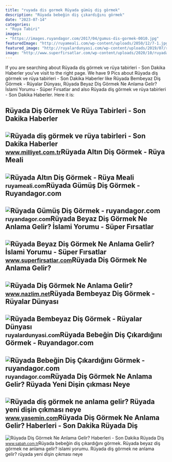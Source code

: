 ```yaml
---
title: "ruyada dis gormek Rüyada gümüş diş görmek"
description: "Rüyada bebeğin diş çıkardığını görmek"
date: "2023-07-14"
categories:
- "Ruya Tabiri"
images:
- "https://images.ruyandagor.com/2017/04/gumus-dis-gormek-0010.jpg"
featuredImage: "http://ruyameali.com/wp-content/uploads/2050/12/7-1.jpg"
featured_image: "http://ruyalardunyasi.com/wp-content/uploads/2019/07/ruyada-bembeyaz-dis-gormek.jpg"
image: "http://www.superfirsatlar.com/wp-content/uploads/2020/10/ruyada-beyaz-dis-gormek-1068x601.jpg"
---
```


If you are searching about Rüyada diş görmek ve rüya tabirleri - Son Dakika Haberler you've visit to the right page. We have 9 Pics about Rüyada diş görmek ve rüya tabirleri - Son Dakika Haberler like Rüyada Bembeyaz Diş Görmek - Rüyalar Dünyası, Rüyada Beyaz Diş Görmek Ne Anlama Gelir? İslami Yorumu - Süper Fırsatlar and also Rüyada diş görmek ve rüya tabirleri - Son Dakika Haberler. Here it is:

Rüyada Diş Görmek Ve Rüya Tabirleri - Son Dakika Haberler
---------------------------------------------------------

 ![Rüyada diş görmek ve rüya tabirleri - Son Dakika Haberler](http://i.milliyet.com.tr/YeniAnaResim/2015/04/13/ruyada-dis-gormek-ve-ruya-tabirleri-5516449.Jpeg) <small>www.milliyet.com.tr</small>Rüyada Altın Diş Görmek - Rüya Meali
------------------------------------

 ![Rüyada Altın Diş Görmek - Rüya Meali](http://ruyameali.com/wp-content/uploads/2050/12/7-1.jpg) <small>ruyameali.com</small>Rüyada Gümüş Diş Görmek - Ruyandagor.com
----------------------------------------

 ![Rüyada Gümüş Diş Görmek - ruyandagor.com](https://images.ruyandagor.com/2017/04/gumus-dis-gormek-0010.jpg) <small>ruyandagor.com</small>Rüyada Beyaz Diş Görmek Ne Anlama Gelir? İslami Yorumu - Süper Fırsatlar
------------------------------------------------------------------------

 ![Rüyada Beyaz Diş Görmek Ne Anlama Gelir? İslami Yorumu - Süper Fırsatlar](http://www.superfirsatlar.com/wp-content/uploads/2020/10/ruyada-beyaz-dis-gormek-1068x601.jpg) <small>www.superfirsatlar.com</small>Rüyada Diş Görmek Ne Anlama Gelir?
----------------------------------

 ![Rüyada Diş Görmek Ne Anlama Gelir?](https://www.nazlim.net/wp-content/uploads/2011/11/ruyada-dis-gormek-ne-anlama-gelir.jpg) <small>www.nazlim.net</small>Rüyada Bembeyaz Diş Görmek - Rüyalar Dünyası
--------------------------------------------

 ![Rüyada Bembeyaz Diş Görmek - Rüyalar Dünyası](http://ruyalardunyasi.com/wp-content/uploads/2019/07/ruyada-bembeyaz-dis-gormek.jpg) <small>ruyalardunyasi.com</small>Rüyada Bebeğin Diş Çıkardığını Görmek - Ruyandagor.com
------------------------------------------------------

 ![Rüyada Bebeğin Diş Çıkardığını Görmek - ruyandagor.com](https://images.ruyandagor.com/2017/04/bebegin-dis-cikardigini-gormek-0015.jpg) <small>ruyandagor.com</small>Rüyada Diş Görmek Ne Anlama Gelir? Rüyada Yeni Dişin çıkması Neye
-----------------------------------------------------------------

 ![Rüyada diş görmek ne anlama gelir? Rüyada yeni dişin çıkması neye](https://i20.haber7.net/resize/1300x788/haber/haber7/photos/2022/13/ruyada_dis_gormek_ne_anlama_gelir_ruyada_yeni_disin_cikmasi_neye_isarettir_1648536388_1197.jpg) <small>www.yasemin.com</small>Rüyada Diş Görmek Ne Anlama Gelir? Haberleri - Son Dakika Rüyada Diş
--------------------------------------------------------------------

 ![Rüyada Diş Görmek Ne Anlama Gelir? Haberleri - Son Dakika Rüyada Diş](https://iasbh.tmgrup.com.tr/3b0149/366/218/0/5/1254/753?u=https://isbh.tmgrup.com.tr/sbh/2018/11/22/1542887857300.jpg) <small>www.sabah.com.tr</small>Rüyada bebeğin diş çıkardığını görmek. Rüyada beyaz diş görmek ne anlama gelir? i̇slami yorumu. Rüyada diş görmek ne anlama gelir? rüyada yeni dişin çıkması neye
